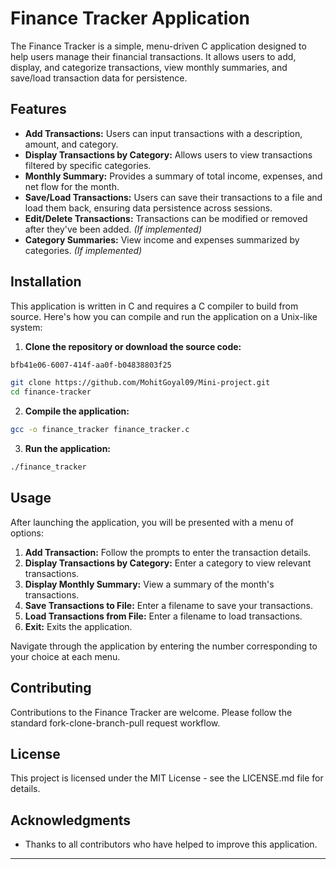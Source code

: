 
# Finance Tracker Application

The Finance Tracker is a simple, menu-driven C application designed to help users manage their financial transactions. It allows users to add, display, and categorize transactions, view monthly summaries, and save/load transaction data for persistence.

## Features

- **Add Transactions:** Users can input transactions with a description, amount, and category.
- **Display Transactions by Category:** Allows users to view transactions filtered by specific categories.
- **Monthly Summary:** Provides a summary of total income, expenses, and net flow for the month.
- **Save/Load Transactions:** Users can save their transactions to a file and load them back, ensuring data persistence across sessions.
- **Edit/Delete Transactions:** Transactions can be modified or removed after they've been added. *(If implemented)*
- **Category Summaries:** View income and expenses summarized by categories. *(If implemented)*

## Installation

This application is written in C and requires a C compiler to build from source. Here's how you can compile and run the application on a Unix-like system:

1. **Clone the repository or download the source code:**

```bash
bfb41e06-6007-414f-aa0f-b04838803f25

git clone https://github.com/MohitGoyal09/Mini-project.git
cd finance-tracker

```

2. **Compile the application:**

```bash
gcc -o finance_tracker finance_tracker.c
```

3. **Run the application:**

```bash
./finance_tracker
```

## Usage

After launching the application, you will be presented with a menu of options:

1. **Add Transaction:** Follow the prompts to enter the transaction details.
2. **Display Transactions by Category:** Enter a category to view relevant transactions.
3. **Display Monthly Summary:** View a summary of the month's transactions.
4. **Save Transactions to File:** Enter a filename to save your transactions.
5. **Load Transactions from File:** Enter a filename to load transactions.
6. **Exit:** Exits the application.

Navigate through the application by entering the number corresponding to your choice at each menu.

## Contributing

Contributions to the Finance Tracker are welcome. Please follow the standard fork-clone-branch-pull request workflow.

## License

This project is licensed under the MIT License - see the LICENSE.md file for details.

## Acknowledgments

- Thanks to all contributors who have helped to improve this application.

---

